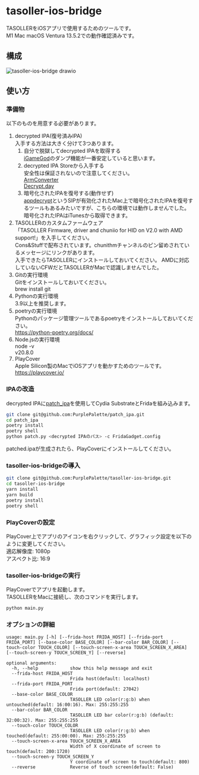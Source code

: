 # tasoller-ios-bridge

TASOLLERをiOSアプリで使用するためのツールです。\
M1 Mac macOS Ventura 13.5.2での動作確認済みです。

## 構成

![tasoller-ios-bridge drawio](https://github.com/PurplePalette/tasoller-ios-bridge/assets/16555696/6a7846f6-e1dc-448f-b86c-219142fec72c)

## 使い方

### 準備物

以下のものを用意する必要があります。

1. decrypted IPA(復号済みIPA)\
   入手する方法は大きく分けて3つあります。
   1. 自分で脱獄してdecrypted IPAを取得する\
      [iGameGod](https://igamegod.app/)のダンプ機能が一番安定していると思います。
   2. decrypted IPA Storeから入手する\
      安全性は保証されないので注意してください。\
      [ArmConverter](https://armconverter.com/decryptedappstore/jp)\
      [Decrypt.day](https://decrypt.day/)
   3. 暗号化されたIPAを復号する(動作せず)\
      [appdecrypt](https://github.com/paradiseduo/appdecrypt)というSIPが有効化されたMac上で暗号化されたIPAを復号するツールもあるみたいですが、こちらの環境では動作しませんでした。\
      暗号化されたIPAはiTunesから取得できます。
2. TASOLLERのカスタムファームウェア\
   「TASOLLER Firmware, driver and chuniio for HID on V2.0 with AMD support!」を入手してください。\
   Cons\&Stuffで配布されています。chunithmチャンネルのピン留めされているメッセージにリンクがあります。\
   入手できたらTASOLLERにインストールしておいてください。
   AMDに対応していないCFWだとTASOLLERがMacで認識しませんでした。
3. Gitの実行環境\
   Gitをインストールしておいてください。\
   brew install git
4. Pythonの実行環境\
   3.9以上を推奨します。
5. poetryの実行環境\
   Pythonのパッケージ管理ツールであるpoetryをインストールしておいてください。\
   https://python-poetry.org/docs/
6. Node.jsの実行環境\
   node -v\
   v20.8.0
7. PlayCover\
   Apple Silicon製のMacでiOSアプリを動かすためのツールです。
   https://playcover.io/

### IPAの改造

decrypted IPAに[patch\_ipa](https://github.com/PurplePalette/patch_ipa)を使用してCydia SubstrateとFridaを組み込みます。

```bash
git clone git@github.com:PurplePalette/patch_ipa.git
cd patch_ipa
poetry install
poetry shell
python patch.py <decrypted IPAのパス> -c FridaGadget.config
```

patched.ipaが生成されたら、PlayCoverにインストールしてください。

### tasoller-ios-bridgeの導入

```bash
git clone git@github.com:PurplePalette/tasoller-ios-bridge.git
cd tasoller-ios-bridge
yarn install
yarn build
poetry install
poetry shell
```

### PlayCoverの設定

PlayCover上でアプリのアイコンを右クリックして、グラフィック設定を以下のように変更してください。\
適応解像度: 1080p\
アスペクト比: 16:9

### tasoller-ios-bridgeの実行

PlayCoverでアプリを起動します。\
TASOLLERをMacに接続し、次のコマンドを実行します。

```bash
python main.py
```

### オプションの詳細

```
usage: main.py [-h] [--frida-host FRIDA_HOST] [--frida-port FRIDA_PORT] [--base-color BASE_COLOR] [--bar-color BAR_COLOR] [--touch-color TOUCH_COLOR] [--touch-screen-x-area TOUCH_SCREEN_X_AREA] [--touch-screen-y TOUCH_SCREEN_Y] [--reverse]

optional arguments:
  -h, --help            show this help message and exit
  --frida-host FRIDA_HOST
                        Frida host(default: localhost)
  --frida-port FRIDA_PORT
                        Frida port(default: 27042)
  --base-color BASE_COLOR
                        TASOLLER LED color(r:g:b) when untouched(default: 16:00:16). Max: 255:255:255
  --bar-color BAR_COLOR
                        TASOLLER LED bar color(r:g:b) (default: 32:00:32). Max: 255:255:255
  --touch-color TOUCH_COLOR
                        TASOLLER LED color(r:g:b) when touched(default: 255:00:00). Max: 255:255:255
  --touch-screen-x-area TOUCH_SCREEN_X_AREA
                        Width of X coordinate of screen to touch(default: 200:1720)
  --touch-screen-y TOUCH_SCREEN_Y
                        Y coordinate of screen to touch(default: 800)
  --reverse             Reverse of touch screen(default: False)
```
